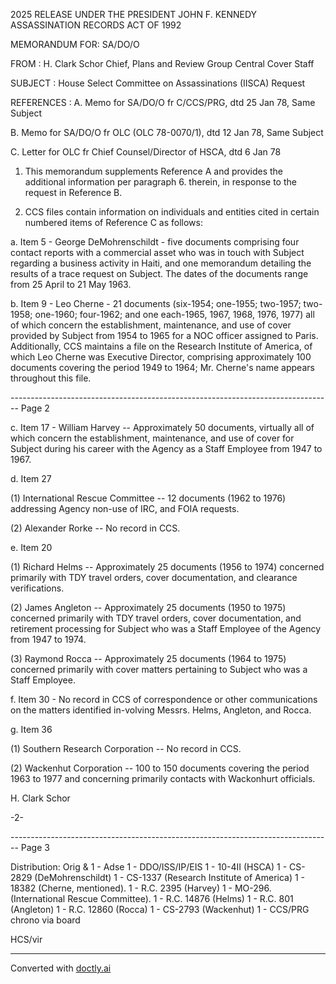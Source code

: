 2025 RELEASE UNDER THE PRESIDENT JOHN F. KENNEDY ASSASSINATION RECORDS ACT OF 1992

MEMORANDUM FOR: SA/DO/O

FROM : H. Clark Schor
Chief, Plans and Review Group
Central Cover Staff

SUBJECT : House Select Committee on Assassinations
(IISCA) Request

REFERENCES : A. Memo for SA/DO/O fr C/CCS/PRG, dtd
25 Jan 78, Same Subject

B. Memo for SA/DO/O fr OLC (OLC 78-0070/1),
dtd 12 Jan 78, Same Subject

C. Letter for OLC fr Chief Counsel/Director
of HSCA, dtd 6 Jan 78

1. This memorandum supplements Reference A and provides the additional information per paragraph 6. therein, in response to the request in Reference B.

2. CCS files contain information on individuals and entities cited in certain numbered items of Reference C as follows:

a. Item 5 - George DeMohrenschildt - five documents comprising four contact reports with a commercial asset who was in touch with Subject regarding a business activity in Haiti, and one memorandum detailing the results of a trace request on Subject. The dates of the documents range from 25 April to 21 May 1963.

b. Item 9 - Leo Cherne - 21 documents (six-1954; one-1955; two-1957; two-1958; one-1960; four-1962; and one each-1965, 1967, 1968, 1976, 1977) all of which concern the establishment, maintenance, and use of cover provided by Subject from 1954 to 1965 for a NOC officer assigned to Paris. Additionally, CCS maintains a file on the Research Institute of America, of which Leo Cherne was Executive Director, comprising approximately 100 documents covering the period 1949 to 1964; Mr. Cherne's name appears throughout this file.


-------------------------------------------------------------------------------- Page 2

c. Item 17 - William Harvey -- Approximately 50 documents, virtually all of which concern the establishment, maintenance, and use of cover for Subject during his career with the Agency as a Staff Employee from 1947 to 1967.

d. Item 27

(1) International Rescue Committee -- 12 documents (1962 to 1976) addressing Agency non-use of IRC, and FOIA requests.

(2) Alexander Rorke -- No record in CCS.

e. Item 20

(1) Richard Helms -- Approximately 25 documents (1956 to 1974) concerned primarily with TDY travel orders, cover documentation, and clearance verifications.

(2) James Angleton -- Approximately 25 documents (1950 to 1975) concerned primarily with TDY travel orders, cover documentation, and retirement processing for Subject who was a Staff Employee of the Agency from 1947 to 1974.

(3) Raymond Rocca -- Approximately 25 documents (1964 to 1975) concerned primarily with cover matters pertaining to Subject who was a Staff Employee.

f. Item 30 - No record in CCS of correspondence or other communications on the matters identified in-volving Messrs. Helms, Angleton, and Rocca.

g. Item 36

(1) Southern Research Corporation -- No record in CCS.

(2) Wackenhut Corporation -- 100 to 150 documents covering the period 1963 to 1977 and concerning primarily contacts with Wackonhurt officials.

H. Clark Schor

-2-


-------------------------------------------------------------------------------- Page 3

Distribution:
Orig & 1 - Adse
1 - DDO/ISS/IP/EIS
1 - 10-4II (HSCA)
1 - CS-2829 (DeMohrenschildt)
1 - CS-1337 (Research Institute of America)
1 - 18382 (Cherne, mentioned).
1 - R.C. 2395 (Harvey)
1 - MO-296. (International Rescue Committee).
1 - R.C. 14876 (Helms)
1 - R.C. 801 (Angleton)
1 - R.C. 12860 (Rocca)
1 - CS-2793 (Wackenhut)
1 - CCS/PRG chrono via board

HCS/vir


---
Converted with [doctly.ai](https://doctly.ai)